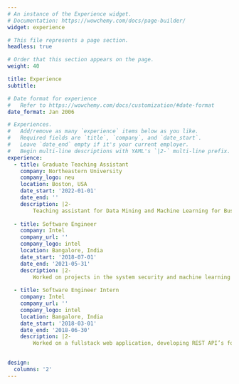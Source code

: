```yaml
---
# An instance of the Experience widget.
# Documentation: https://wowchemy.com/docs/page-builder/
widget: experience

# This file represents a page section.
headless: true

# Order that this section appears on the page.
weight: 40

title: Experience
subtitle:

# Date format for experience
#   Refer to https://wowchemy.com/docs/customization/#date-format
date_format: Jan 2006

# Experiences.
#   Add/remove as many `experience` items below as you like.
#   Required fields are `title`, `company`, and `date_start`.
#   Leave `date_end` empty if it's your current employer.
#   Begin multi-line descriptions with YAML's `|2-` multi-line prefix.
experience:
  - title: Graduate Teaching Assistant
    company: Northeastern University
    company_logo: neu
    location: Boston, USA
    date_start: '2022-01-01'
    date_end: ''
    description: |2-
        Teaching assistant for Data Mining and Machine Learning for Business. Graded assignments and cleared doubts for a class of 150 students. 
    
  - title: Software Engineer
    company: Intel
    company_url: ''
    company_logo: intel
    location: Bangalore, India
    date_start: '2018-07-01'
    date_end: '2021-05-31'
    description: |2-
        Worked on projects in the system security and machine learning domain. Developed a blockchain based solution to protect Intel's confidential data. Wrote clean and scalable Python and C++ code in a project aimed at reducing resource contention in datacenter servers.     
  
  - title: Software Engineer Intern
    company: Intel
    company_url: ''
    company_logo: intel
    location: Bangalore, India
    date_start: '2018-03-01'
    date_end: '2018-06-30'
    description: |2-
        Worked on a fullstack web application, developing REST API’s for component validation. Also responsible for collecting requirements from users and developing database schema.
        

design:
  columns: '2'
---
```


